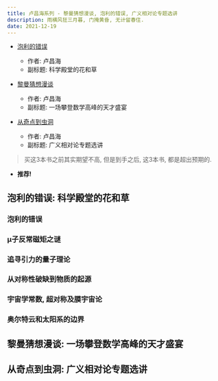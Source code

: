 ```yaml
---
title: 卢昌海系列 - 黎曼猜想漫谈, 泡利的错误, 广义相对论专题选讲
description: 雨横风狂三月暮, 门掩黄昏, 无计留春住.
date: 2021-12-19
---
```


* [泡利的错误](https://book.douban.com/subject/30333795/)
  - 作者: 卢昌海
  - 副标题: 科学殿堂的花和草

* [黎曼猜想漫谈](https://book.douban.com/subject/26849607/)
  - 作者: 卢昌海
  - 副标题: 一场攀登数学高峰的天才盛宴

* [从奇点到虫洞](https://book.douban.com/subject/25775689/)
  - 作者: 卢昌海
  - 副标题: 广义相对论专题选讲

> 买这3本书之前其实期望不高, 但是到手之后, 这3本书, 都是超出预期的.

* **推荐!**

## 泡利的错误: 科学殿堂的花和草

### 泡利的错误

### μ子反常磁矩之谜

### 追寻引力的量子理论

### 从对称性破缺到物质的起源

### 宇宙学常数, 超对称及膜宇宙论

### 奥尔特云和太阳系的边界

## 黎曼猜想漫谈: 一场攀登数学高峰的天才盛宴

## 从奇点到虫洞: 广义相对论专题选讲
